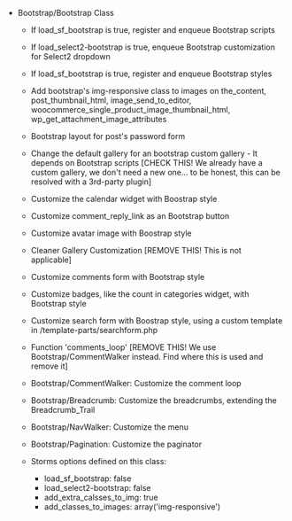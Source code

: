 - Bootstrap/Bootstrap Class
	- If load_sf_bootstrap is true, register and enqueue Bootstrap scripts
	- If load_select2-bootstrap is true, enqueue Bootstrap customization for Select2 dropdown
	- If load_sf_bootstrap is true, register and enqueue Bootstrap styles
	- Add bootstrap's img-responsive class to images on the_content, post_thumbnail_html, image_send_to_editor, woocommerce_single_product_image_thumbnail_html, wp_get_attachment_image_attributes
	- Bootstrap layout for post's password form
	- Change the default gallery for an bootstrap custom gallery - It depends on Bootstrap scripts [CHECK THIS! We already have a custom gallery, we don't need a new one... to be honest, this can be resolved with a 3rd-party plugin]
	- Customize the calendar widget with Boostrap style
	- Customize comment_reply_link as an Bootstrap button
	- Customize avatar image with Boostrap style
	- Cleaner Gallery Customization [REMOVE THIS! This is not applicable]
	- Customize comments form with Bootstrap style
	- Customize badges, like the count in categories widget, with Bootstrap style
	- Customize search form with Boostrap style, using a custom template in /template-parts/searchform.php
	- Function 'comments_loop' [REMOVE THIS! We use Bootstrap/CommentWalker instead. Find where this is used and remove it]
	- Bootstrap/CommentWalker: Customize the comment loop
	- Bootstrap/Breadcrumb: Customize the breadcrumbs, extending the Breadcrumb_Trail
	- Bootstrap/NavWalker: Customize the menu
	- Bootstrap/Pagination: Customize the paginator

	- Storms options defined on this class:
		- load_sf_bootstrap: false
		- load_select2-bootstrap: false
		- add_extra_calsses_to_img: true
		- add_classes_to_images: array('img-responsive')
